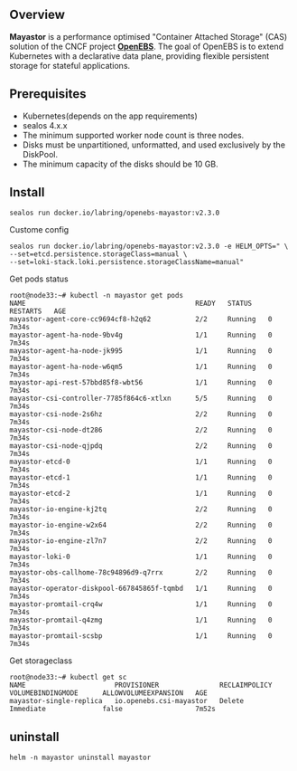 ## Overview

**Mayastor** is a performance optimised "Container Attached Storage" (CAS) solution of the CNCF project [**OpenEBS**](https://openebs.io/). The goal of OpenEBS is to extend Kubernetes with a declarative data plane, providing flexible persistent storage for stateful applications.

## Prerequisites

- Kubernetes(depends on the app requirements)
- sealos 4.x.x
- The minimum supported worker node count is three nodes. 
- Disks must be unpartitioned, unformatted, and used exclusively by the DiskPool.
- The minimum capacity of the disks should be 10 GB.

## Install

```shell
sealos run docker.io/labring/openebs-mayastor:v2.3.0
```

Custome config

```shell
sealos run docker.io/labring/openebs-mayastor:v2.3.0 -e HELM_OPTS=" \
--set=etcd.persistence.storageClass=manual \
--set=loki-stack.loki.persistence.storageClassName=manual"
```

Get pods status

```shell
root@node33:~# kubectl -n mayastor get pods
NAME                                          READY   STATUS    RESTARTS   AGE
mayastor-agent-core-cc9694cf8-h2q62           2/2     Running   0          7m34s
mayastor-agent-ha-node-9bv4g                  1/1     Running   0          7m34s
mayastor-agent-ha-node-jk995                  1/1     Running   0          7m34s
mayastor-agent-ha-node-w6qm5                  1/1     Running   0          7m34s
mayastor-api-rest-57bbd85f8-wbt56             1/1     Running   0          7m34s
mayastor-csi-controller-7785f864c6-xtlxn      5/5     Running   0          7m34s
mayastor-csi-node-2s6hz                       2/2     Running   0          7m34s
mayastor-csi-node-dt286                       2/2     Running   0          7m34s
mayastor-csi-node-qjpdq                       2/2     Running   0          7m34s
mayastor-etcd-0                               1/1     Running   0          7m34s
mayastor-etcd-1                               1/1     Running   0          7m34s
mayastor-etcd-2                               1/1     Running   0          7m34s
mayastor-io-engine-kj2tq                      2/2     Running   0          7m34s
mayastor-io-engine-w2x64                      2/2     Running   0          7m34s
mayastor-io-engine-zl7n7                      2/2     Running   0          7m34s
mayastor-loki-0                               1/1     Running   0          7m34s
mayastor-obs-callhome-78c94896d9-q7rrx        2/2     Running   0          7m34s
mayastor-operator-diskpool-667845865f-tqmbd   1/1     Running   0          7m34s
mayastor-promtail-crq4w                       1/1     Running   0          7m34s
mayastor-promtail-q4zmg                       1/1     Running   0          7m34s
mayastor-promtail-scsbp                       1/1     Running   0          7m34s
```

Get storageclass

```shell
root@node33:~# kubectl get sc
NAME                      PROVISIONER               RECLAIMPOLICY   VOLUMEBINDINGMODE      ALLOWVOLUMEEXPANSION   AGE
mayastor-single-replica   io.openebs.csi-mayastor   Delete          Immediate              false                  7m52s
```

## uninstall

```shell
helm -n mayastor uninstall mayastor
```
